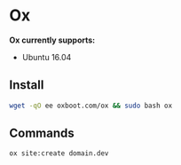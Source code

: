 # Ox
**Ox currently supports:**
- Ubuntu 16.04
## Install
```bash
wget -qO ee oxboot.com/ox && sudo bash ox
```
## Commands
```bash
ox site:create domain.dev
```

